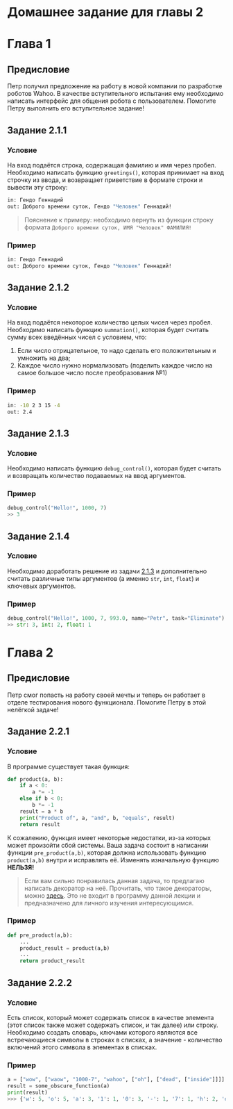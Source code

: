# Домашнее задание для главы 2

# Глава 1

## Предисловие
Петр получил предложение на работу в новой компании по разработке роботов Wahoo. В качестве вступительного испытания ему необходимо написать интерфейс для общения робота с пользователем. Помогите Петру выполнить его вступительное задание!

## Задание 2.1.1

### Условие
На вход подаётся строка, содержащая фамилию и имя через пробел. Необходимо написать функцию `greetings()`, которая принимает на вход строчку из ввода, и возвращает приветствие в формате строки и вывести эту строку:
```bash
in: Гендо Геннадий
out: Доброго времени суток, Гендо "Человек" Геннадий!
```

> Пояснение к примеру: необходимо вернуть из функции строку формата `Доброго времени суток, ИМЯ "Человек" ФАМИЛИЯ!`

### Пример
```bash
in: Гендо Геннадий
out: Доброго времени суток, Гендо "Человек" Геннадий!
```

## Задание 2.1.2

### Условие
На вход подаётся некоторое количество целых чисел через пробел. Необходимо написать функцию `summation()`, которая будет считать сумму всех введённых чисел с условием, что:

1. Если число отрицательное, то надо сделать его положительным и умножить на два;
2. Каждое число нужно нормализовать (поделить каждое число на самое большое число после преобразования №1)

### Пример
```bash
in: -10 2 3 15 -4
out: 2.4
```

## Задание 2.1.3

### Условие
Необходимо написать функцию `debug_control()`, которая будет считать и возвращать количество подаваемых на ввод аргументов.

### Пример
```python
debug_control("Hello!", 1000, 7)
>> 3
```

## Задание 2.1.4

### Условие
Необходимо доработать решение из задачи [2.1.3](#задание-213) и дополнительно считать различные типы аргументов (а именно `str`, `int`, `float`) и ключевых аргументов.

### Пример
```python
debug_control("Hello!", 1000, 7, 993.0, name="Petr", task="Eliminate")
>> str: 3, int: 2, float: 1
```

# Глава 2

## Предисловие
Петр смог попасть на работу своей мечты и теперь он работает в отделе тестирования нового функционала. Помогите Петру в этой нелёгкой задаче!

## Задание 2.2.1

### Условие
В программе существует такая функция:
```python
def product(a, b):
    if a < 0:
        a *= -1
    else if b < 0:
        b *= -1
    result = a * b
    print("Product of", a, "and", b, "equals", result)
    return result
```

К сожалению, функция имеет некоторые недостатки, из-за которых может произойти сбой системы. Ваша задача состоит в написании функции `pre_product(a,b)`, которая должна использовать функцию `product(a,b)` внутри и исправлять её. Изменять изначальную функцию __НЕЛЬЗЯ!__

> Если вам сильно понравилась данная задача, то предлагаю написать декоратор на неё. Прочитать, что такое декораторы, можно [здесь](https://www.python.org/dev/peps/pep-0318/). Это не входит в программу данной лекции и предназначено для личного изучения интересующимся.

### Пример
```python
def pre_product(a,b):
    ...
    product_result = product(a,b)
    ...
    return product_result
```

## Задание 2.2.2

### Условие
Есть список, который может содержать список в качестве элемента (этот список также может содержать список, и так далее) или строку. Необходимо создать словарь, ключами которого являются все встречающиеся символы в строках в списках, а значение - количество включений этого символа в элементах в списках.

### Пример
```python
a = ["wow", ["waow", "1000-7", "wahoo", ["oh"], ["dead", ["inside"]]]]
result = some_obscure_function(a)
print(result)
>>> {'w': 5, 'o': 5, 'a': 3, '1': 1, '0': 3, '-': 1, '7': 1, 'h': 2, 'd': 3, 'e': 2, 'i': 2, 'n': 1, 's': 1} 
```

